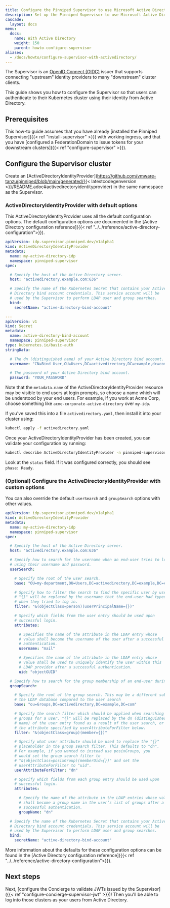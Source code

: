 ```yaml
---
title: Configure the Pinniped Supervisor to use Microsoft Active Directory as an ActiveDirectoryIdentityProvider
description: Set up the Pinniped Supervisor to use Microsoft Active Directory
cascade:
  layout: docs
menu:
  docs:
    name: With Active Directory
    weight: 150
    parent: howto-configure-supervisor
aliases:
  - /docs/howto/configure-supervisor-with-activedirectory/
---
```

The Supervisor is an [OpenID Connect (OIDC)](https://openid.net/connect/) issuer that supports connecting
"upstream" identity providers to many "downstream" cluster clients.

This guide shows you how to configure the Supervisor so that users can authenticate to their Kubernetes
cluster using their identity from Active Directory.

## Prerequisites

This how-to guide assumes that you have already [installed the Pinniped Supervisor]({{< ref "install-supervisor" >}}) with working ingress,
and that you have [configured a FederationDomain to issue tokens for your downstream clusters]({{< ref "configure-supervisor" >}}).

## Configure the Supervisor cluster

Create an [ActiveDirectoryIdentityProvider](https://github.com/vmware-tanzu/pinniped/blob/main/generated/{{< latestcodegenversion >}}/README.adoc#activedirectoryidentityprovider) in the same namespace as the Supervisor.

### ActiveDirectoryIdentityProvider with default options

This ActiveDirectoryIdentityProvider uses all the default configuration options.
The default configuration options are documented in the
[Active Directory configuration reference]({{< ref "../../reference/active-directory-configuration">}}).

```yaml
apiVersion: idp.supervisor.pinniped.dev/v1alpha1
kind: ActiveDirectoryIdentityProvider
metadata:
  name: my-active-directory-idp
  namespace: pinniped-supervisor
spec:

  # Specify the host of the Active Directory server.
  host: "activedirectory.example.com:636"

  # Specify the name of the Kubernetes Secret that contains your Active
  # Directory bind account credentials. This service account will be
  # used by the Supervisor to perform LDAP user and group searches.
  bind:
    secretName: "active-directory-bind-account"

---
apiVersion: v1
kind: Secret
metadata:
  name: active-directory-bind-account
  namespace: pinniped-supervisor
type: kubernetes.io/basic-auth
stringData:

  # The dn (distinguished name) of your Active Directory bind account.
  username: "CN=Bind User,OU=Users,DC=activedirectory,DC=example,dc=com"

  # The password of your Active Directory bind account.
  password: "YOUR_PASSWORD"
```

Note that the `metadata.name` of the ActiveDirectoryIdentityProvider resource may be visible to end users at login prompts,
so choose a name which will be understood by your end users.
For example, if you work at Acme Corp, choose something like `acme-corporate-active-directory` over `my-idp`.

If you've saved this into a file `activedirectory.yaml`, then install it into your cluster using:

```sh
kubectl apply -f activedirectory.yaml
```

Once your ActiveDirectoryIdentityProvider has been created, you can validate your configuration by running:

```sh
kubectl describe ActiveDirectoryIdentityProvider -n pinniped-supervisor my-active-directory-idp
```

Look at the `status` field. If it was configured correctly, you should see `phase: Ready`.

### (Optional) Configure the ActiveDirectoryIdentityProvider with custom options

You can also override the default `userSearch` and `groupSearch` options with other values.

```yaml
apiVersion: idp.supervisor.pinniped.dev/v1alpha1
kind: ActiveDirectoryIdentityProvider
metadata:
  name: my-active-directory-idp
  namespace: pinniped-supervisor
spec:

  # Specify the host of the Active Directory server.
  host: "activedirectory.example.com:636"

  # Specify how to search for the username when an end-user tries to log in
  # using their username and password.
  userSearch:

    # Specify the root of the user search.
    base: "OU=my-department,OU=Users,DC=activedirectory,DC=example,DC=com"

    # Specify how to filter the search to find the specific user by username.
    # "{}" will be replaced by the username that the end-user had typed
    # when they tried to log in.
    filter: "&(objectClass=person)(userPrincipalName={})"

    # Specify which fields from the user entry should be used upon
    # successful login.
    attributes:

      # Specifies the name of the attribute in the LDAP entry whose
      # value shall become the username of the user after a successful
      # authentication.
      username: "mail"

      # Specifies the name of the attribute in the LDAP entry whose
      # value shall be used to uniquely identify the user within this
      # LDAP provider after a successful authentication.
      uid: "objectGUID"

  # Specify how to search for the group membership of an end-user during login.
  groupSearch:

    # Specify the root of the group search. This may be a different subtree of
    # the LDAP database compared to the user search
    base: "ou=Groups,DC=activedirectory,DC=example,DC=com"

    # Specify the search filter which should be applied when searching for
    # groups for a user. "{}" will be replaced by the dn (distinguished
    # name) of the user entry found as a result of the user search, or by
    # the attribute specified by userAttributeForFilter below.
    filter: "&(objectClass=group)(member={})"

    # Specify what user attribute should be used to replace the "{}"
    # placeholder in the group search filter. This defaults to "dn".
    # For example, if you wanted to instead use posixGroups, you
    # would set the group search filter to
    # "&(objectClass=posixGroup)(memberUid={})" and set the
    # userAttributeForFilter to "uid".
    userAttributeForFilter: "dn"

    # Specify which fields from each group entry should be used upon
    # successful login.
    attributes:

      # Specify the name of the attribute in the LDAP entries whose value
      # shall become a group name in the user’s list of groups after a
      # successful authentication.
      groupName: "dn"

  # Specify the name of the Kubernetes Secret that contains your Active
  # Directory bind account credentials. This service account will be
  # used by the Supervisor to perform LDAP user and group searches.
  bind:
    secretName: "active-directory-bind-account"
```

More information about the defaults for these configuration options can be found in
the [Active Directory configuration reference]({{< ref "../../reference/active-directory-configuration">}}).

## Next steps

Next, [configure the Concierge to validate JWTs issued by the Supervisor]({{< ref "configure-concierge-supervisor-jwt" >}})!
Then you'll be able to log into those clusters as your users from Active Directory.
